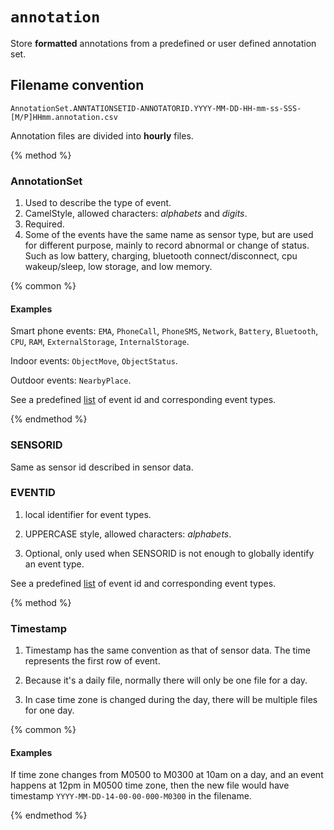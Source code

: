 # `annotation`

Store **formatted** annotations from a predefined or user defined annotation set.

## Filename convention

```
AnnotationSet.ANNTATIONSETID-ANNOTATORID.YYYY-MM-DD-HH-mm-ss-SSS-[M/P]HHmm.annotation.csv
```

Annotation files are divided into **hourly** files.

{% method %}

### AnnotationSet

1. Used to describe the type of event.
2. CamelStyle, allowed characters: *alphabets* and *digits*.
3. Required.
4. Some of the events have the same name as sensor type, but are used for different purpose, mainly to record abnormal or change of status. Such as low battery, charging, bluetooth connect/disconnect, cpu wakeup/sleep, low storage, and low memory.



{% common %}



#### Examples



Smart phone events: `EMA`, `PhoneCall`, `PhoneSMS`, `Network`, `Battery`, `Bluetooth`, `CPU`, `RAM`, `ExternalStorage`, `InternalStorage`.



Indoor events: `ObjectMove`, `ObjectStatus`.



Outdoor events: `NearbyPlace`.



See a predefined [list](#) of event id and corresponding event types.



{% endmethod %}



### SENSORID



Same as sensor id described in sensor data.



### EVENTID



1. local identifier for event types.



2. UPPERCASE style, allowed characters: *alphabets*.



3. Optional, only used when SENSORID is not enough to globally identify an event type.



See a predefined [list](#) of event id and corresponding event types.



{% method %}



### Timestamp



1. Timestamp has the same convention as that of sensor data. The time represents the first row of event.



2. Because it's a daily file, normally there will only be one file for a day.



3. In case time zone is changed during the day, there will be multiple files for one day.



{% common %}



#### Examples



If time zone changes from M0500 to M0300 at 10am on a day, and an event happens at 12pm in M0500 time zone, then the new file would have timestamp `YYYY-MM-DD-14-00-00-000-M0300` in the filename.







{% endmethod %}








